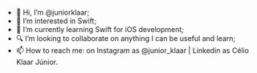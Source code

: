 - 👋 Hi, I’m @juniorklaar;
- 👀 I’m interested in Swift;
- 🌱 I’m currently learning Swift for iOS development;
- 🔍 I’m looking to collaborate on anything I can be useful and learn;
- 📫 How to reach me: on Instagram as @junior_klaar | Linkedin as Célio Klaar Júnior.

<!---
juniorklaar/juniorklaar is a ✨ special ✨ repository because its `README.md` (this file) appears on your GitHub profile.
You can click the Preview link to take a look at your changes.
--->
